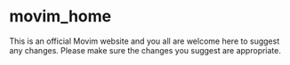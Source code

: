 <h1 align"center"> movim_home</h1>
This is an official Movim website and you all are welcome here to suggest any changes. Please make sure the changes you suggest are appropriate.
